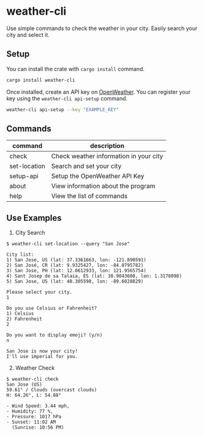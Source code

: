 # weather-cli
Use simple commands to check the weather in your city. Easily search your city and select it.


## Setup
You can install the crate with `cargo install` command.
```bash
cargo install weather-cli
```
Once installed, create an API key on [OpenWeather](https://openweathermap.org). You can register your key using the `weather-cli api-setup` command.

```bash
weather-cli api-setup --key "EXAMPLE_KEY"
```


## Commands

| command      | description                            |
| ------------ | -------------------------------------- |
| check        | Check weather information in your city |
| set-location | Search and set your city               |
| setup-api    | Setup the OpenWeather API Key          |
| about        | View information about the program     |
| help         | View the list of commands              |


## Use Examples

1. City Search
```
$ weather-cli set-location --query "San Jose"

City list:
1) San Jose, US (lat: 37.3361663, lon: -121.890591)
2) San José, CR (lat: 9.9325427, lon: -84.0795782)
3) San Jose, PH (lat: 12.0612933, lon: 121.9565754)
4) Sant Josep de sa Talaia, ES (lat: 38.9043608, lon: 1.3178098)
5) San Jose, US (lat: 40.305598, lon: -89.6028829)

Please select your city.
1

Do you use Celsius or Fahrenheit?
1) Celsius
2) Fahrenheit
2

Do you want to display emoji? (y/n)
n

San Jose is now your city!
I'll use imperial for you.
```

2. Weather Check

```
$ weather-cli check                          
San Jose (US)
59.61° / Clouds (overcast clouds)
H: 64.26°, L: 54.88°

- Wind Speed: 3.44 mph,
- Humidity: 77 %,
- Pressure: 1017 hPa
- Sunset: 11:02 AM
  (Sunrise: 10:56 PM)
```